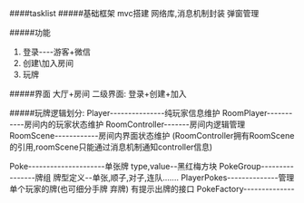 ####tasklist
#####基础框架
mvc搭建
网络库,消息机制封装
弹窗管理

#####功能
1. 登录----游客+微信
2. 创建\加入房间
3. 玩牌

#####界面
大厅+房间
二级界面: 登录+创建+加入

#####玩牌逻辑划分:
Player---------------纯玩家信息维护
RoomPlayer-----------房间内的玩家状态维护
RoomController-------房间内逻辑管理
RoomScene------------房间内界面状态维护 (RoomController拥有RoomScene的引用,roomScene只能通过消息机制通知controller信息)

Poke---------------------单张牌 type,value--黑红梅方块
PokeGroup----------------牌组 牌型定义--单张,顺子,对子,连队....... 
PlayerPokes--------------管理单个玩家的牌(也可细分手牌 弃牌)  有提示出牌的接口
PokeFactory--------------





